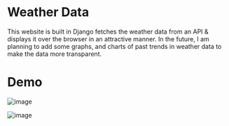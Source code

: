 # Weather Data

This website is built in Django fetches the weather data from an API & displays it over the browser in an attractive manner. In the future, I am planning to add some graphs, and charts of past trends in weather data to make the data more transparent.

# Demo
![image](https://user-images.githubusercontent.com/85806664/206906755-4314a296-b546-4513-ac41-c22c692e5620.png)

![image](https://user-images.githubusercontent.com/85806664/206906736-016f9fe6-9468-4bca-a78b-16b0ec61f02a.png)
